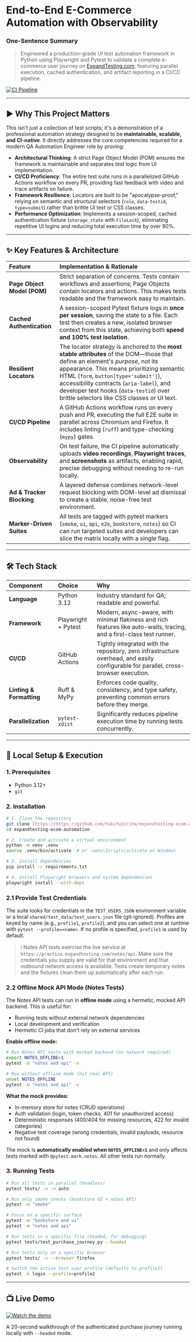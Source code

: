 
# End-to-End E-Commerce Automation with Observability

### One-Sentence Summary
> Engineered a production-grade UI test automation framework in Python using Playwright and Pytest to validate a complete e-commerce user journey on [ExpandTesting.com](https://practice.expandtesting.com/), featuring parallel execution, cached authentication, and artifact reporting in a CI/CD pipeline.

[![CI Pipeline](https://github.com/YukiYuziriha/expandtesting-ecom-automation/actions/workflows/ci.yml/badge.svg)](https://github.com/YukiYuziriha/expandtesting-ecom-automation/actions)

---

## ► Why This Project Matters

This isn't just a collection of test scripts; it's a demonstration of a professional automation strategy designed to be **maintainable, scalable, and CI-native**. It directly addresses the core competencies required for a modern QA Automation Engineer role by proving:

* **Architectural Thinking**: A strict Page Object Model (POM) ensures the framework is maintainable and separates test logic from UI implementation.
* **CI/CD Proficiency**: The entire test suite runs in a parallelized GitHub Actions workflow on every PR, providing fast feedback with video and trace artifacts on failure.
* **Framework Resilience**: Locators are built to be "apocalypse-proof," relying on semantic and structural selectors (`role`, `data-testid`, `type=submit`) rather than brittle UI text or CSS classes.
* **Performance Optimization**: Implements a session-scoped, cached authentication fixture (`storage_state` with `FileLock`), eliminating repetitive UI logins and reducing total execution time by over 90%.

---

## ✨ Key Features & Architecture

| Feature                  | Implementation & Rationale                                                                                                                                                                                                                                                               |
| :----------------------- | :--------------------------------------------------------------------------------------------------------------------------------------------------------------------------------------------------------------------------------------------------------------------------------------- |
| **Page Object Model (POM)** | Strict separation of concerns. Tests contain workflows and assertions; Page Objects contain locators and actions. This makes tests readable and the framework easy to maintain.                                                                                                    |
| **Cached Authentication** | A session-scoped Pytest fixture logs in **once per session**, saving the state to a file. Each test then creates a new, isolated browser context from this state, achieving both **speed and 100% test isolation**.                                                                  |
| **Resilient Locators** | The locator strategy is anchored to the **most stable attributes** of the DOM—those that define an element's *purpose*, not its appearance. This means prioritizing semantic HTML (`form`, `button[type='submit']`), accessibility contracts (`aria-label`), and developer test hooks (`data-testid`) over brittle selectors like CSS classes or UI text. |
| **CI/CD Pipeline** | A GitHub Actions workflow runs on every push and PR, executing the full E2E suite in parallel across Chromium and Firefox. It includes linting (`ruff`) and type-checking (`mypy`) gates.                                                                                             |
| **Observability** | On test failure, the CI pipeline automatically uploads **video recordings**, **Playwright traces**, and **screenshots** as artifacts, enabling rapid, precise debugging without needing to re-run locally.                                                                          |
| **Ad & Tracker Blocking** | A layered defense combines network-level request blocking with DOM-level ad dismissal to create a stable, noise-free test environment.                                                                                                                                                      |
| **Marker-Driven Suites** | All tests are tagged with pytest markers (`smoke`, `ui`, `api`, `e2e`, `bookstore`, `notes`) so CI can run targeted suites and developers can slice the matrix locally with a single flag. |

---

## 🛠️ Tech Stack

| Component         | Choice            | Why                                                                                                                            |
| :---------------- | :---------------- | :----------------------------------------------------------------------------------------------------------------------------- |
| **Language** | Python 3.12       | Industry standard for QA; readable and powerful.                                                                               |
| **Framework** | Playwright + Pytest | Modern, async-aware, with minimal flakiness and rich features like auto-waits, tracing, and a first-class test runner.         |
| **CI/CD** | GitHub Actions    | Tightly integrated with the repository, zero infrastructure overhead, and easily configurable for parallel, cross-browser execution. |
| **Linting & Formatting** | Ruff & MyPy       | Enforces code quality, consistency, and type safety, preventing common errors before they merge.                               |
| **Parallelization** | `pytest-xdist`    | Significantly reduces pipeline execution time by running tests concurrently.                                                  |

---

## 🚀 Local Setup & Execution

### **1. Prerequisites**
* Python 3.12+
* `git`

### **2. Installation**
```bash
# 1. Clone the repository
git clone [https://https://github.com/YukiYuziriha/expandtesting-ecom-automation/tree/refactor-pom](https://github.com/YukiYuziriha/expandtesting-ecom-automation/tree/refactor-pom)
cd expandtesting-ecom-automation

# 2. Create and activate a virtual environment
python -m venv .venv
source .venv/bin/activate  # or .venv\Scripts\activate on Windows

# 3. Install dependencies
pip install -r requirements.txt

# 4. Install Playwright browsers and system dependencies
playwright install --with-deps
````

### **2.1 Provide Test Credentials**
The suite looks for credentials in the `TEST_USERS_JSON` environment variable or a local `shared/test_data/test_users.json` file (git-ignored). Profiles are keyed by name (e.g., `profile1`, `profile2`), and you can select one at runtime with `pytest --profile=<name>`. If no profile is specified, `profile1` is used by default.

> ℹ️ Notes API tests exercise the live service at `https://practice.expandtesting.com/notes/api`. Make sure the credentials you supply are valid for that environment and that outbound network access is available. Tests create temporary notes and the fixtures clean them up automatically after each run.

### **2.2 Offline Mock API Mode (Notes Tests)**
The Notes API tests can run in **offline mode** using a hermetic, mocked API backend. This is useful for:
- Running tests without external network dependencies
- Local development and verification
- Hermetic CI jobs that don't rely on external services

**Enable offline mode:**
```bash
# Run Notes API tests with mocked backend (no network required)
export NOTES_OFFLINE=1
pytest -m "notes and api" -v

# Run without offline mode (hit real API)
unset NOTES_OFFLINE
pytest -m "notes and api" -v
```

**What the mock provides:**
- In-memory store for notes (CRUD operations)
- Auth validation (login, token checks, 401 for unauthorized access)
- Deterministic responses (400/404 for missing resources, 422 for invalid categories)
- Negative test coverage (wrong credentials, invalid payloads, resource not found)

The mock is **automatically enabled when `NOTES_OFFLINE=1`** and only affects tests marked with `@pytest.mark.notes`. All other tests run normally.

### **3. Running Tests**

```bash
# Run all tests in parallel (headless)
pytest tests/ -v -n auto

# Run only smoke checks (bookstore UI + notes API)
pytest -m "smoke"

# Focus on a specific surface
pytest -m "bookstore and ui"
pytest -m "notes and api"

# Run tests in a specific file (headed, for debugging)
pytest tests/test_purchase_journey.py --headed

# Run tests only in a specific browser
pytest tests/ -v --browser firefox

# Switch the active test user profile (defaults to profile1)
pytest -k login --profile=profile2
```

-----

## 📺 Live Demo

[![Watch the demo](https://img.youtube.com/vi/YlflQdfF60c/0.jpg)](https://youtu.be/YlflQdfF60c)

A 20-second walkthrough of the authenticated purchase journey running locally with `--headed` mode.
